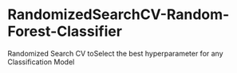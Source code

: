 # RandomizedSearchCV-Random-Forest-Classifier


Randomized Search CV toSelect the best hyperparameter for any Classification Model
